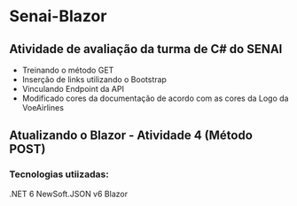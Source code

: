 # Senai-Blazor

## Atividade de avaliação da turma de C# do SENAI

- Treinando o método GET
- Inserção de links utilizando o Bootstrap
- Vinculando Endpoint da API
- Modificado cores da documentação de acordo com as cores da Logo da VoeAirlines

## Atualizando o Blazor - Atividade 4 (Método POST)


### Tecnologias utiizadas:

.NET 6 NewSoft.JSON v6 Blazor
